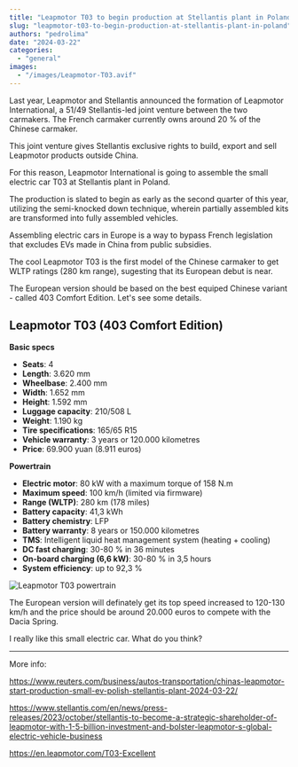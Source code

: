 ```yaml
---
title: "Leapmotor T03 to begin production at Stellantis plant in Poland"
slug: "leapmotor-t03-to-begin-production-at-stellantis-plant-in-poland"
authors: "pedrolima"
date: "2024-03-22"
categories:
  - "general"
images:
  - "/images/Leapmotor-T03.avif"
---
```


Last year, Leapmotor and Stellantis announced the formation of Leapmotor International, a 51/49 Stellantis-led joint venture between the two carmakers. The French carmaker currently owns around 20 % of the Chinese carmaker.

This joint venture gives Stellantis exclusive rights to build, export and sell Leapmotor products outside China.

For this reason, Leapmotor International is going to assemble the small electric car T03 at Stellantis plant in Poland.

The production is slated to begin as early as the second quarter of this year, utilizing the semi-knocked down technique, wherein partially assembled kits are transformed into fully assembled vehicles. 

Assembling electric cars in Europe is a way to bypass French legislation that excludes EVs made in China from public subsidies.

The cool Leapmotor T03 is the first model of the Chinese carmaker to get WLTP ratings (280 km range), sugesting that its European debut is near.

The European version should be based on the best equiped Chinese variant - called 403 Comfort Edition. Let's see some details.

## Leapmotor T03 (403 Comfort Edition)

**Basic specs**

- **Seats**: 4
- **Length**: 3.620 mm
- **Wheelbase**: 2.400 mm
- **Width**: 1.652 mm
- **Height**: 1.592 mm
- **Luggage capacity**: 210/508 L
- **Weight**: 1.190 kg
- **Tire specifications**: 165/65 R15
- **Vehicle warranty**: 3 years or 120.000 kilometres
- **Price**: 69.900 yuan (8.911 euros)
 

**Powertrain**

- **Electric motor**: 80 kW with a maximum torque of 158 N.m
- **Maximum speed**: 100 km/h (limited via firmware)
- **Range (WLTP)**: 280 km (178 miles)
- **Battery capacity**: 41,3 kWh
- **Battery chemistry**: LFP
- **Battery warranty**: 8 years or 150.000 kilometres
- **TMS**: Intelligent liquid heat management system (heating + cooling)
- **DC fast charging**: 30-80 % in 36 minutes
- **On-board charging (6,6 kW)**: 30-80 % in 3,5 hours
- **System efficiency**: up to 92,3 %


![Leapmotor T03 powertrain](images/Leapmotor-T03-powertrain.avif "Leapmotor T03 powertrain")

The European version will definately get its top speed increased to 120-130 km/h and the price should be around 20.000 euros to compete with the Dacia Spring.

I really like this small electric car. What do you think?

---

More info:

https://www.reuters.com/business/autos-transportation/chinas-leapmotor-start-production-small-ev-polish-stellantis-plant-2024-03-22/

https://www.stellantis.com/en/news/press-releases/2023/october/stellantis-to-become-a-strategic-shareholder-of-leapmotor-with-1-5-billion-investment-and-bolster-leapmotor-s-global-electric-vehicle-business

https://en.leapmotor.com/T03-Excellent
